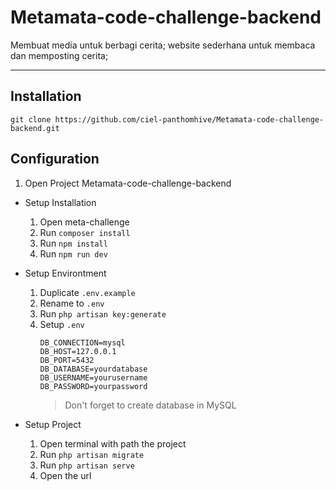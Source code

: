 # Metamata-code-challenge-backend

Membuat media untuk berbagi cerita; website sederhana untuk membaca dan memposting cerita;

---

## Installation

```
git clone https://github.com/ciel-panthomhive/Metamata-code-challenge-backend.git
```

## Configuration

1. Open Project Metamata-code-challenge-backend
- Setup Installation
    1. Open meta-challenge
    2. Run `composer install`
    3. Run `npm install`
    4. Run `npm run dev`

- Setup Environtment
    1. Duplicate `.env.example`
    2. Rename to `.env`
    3. Run `php artisan key:generate`
    4. Setup `.env`
        ```env
        DB_CONNECTION=mysql
        DB_HOST=127.0.0.1
        DB_PORT=5432
        DB_DATABASE=yourdatabase
        DB_USERNAME=yourusername
        DB_PASSWORD=yourpassword
        ```
        > Don't forget to create database in MySQL

- Setup Project
    1. Open terminal with path the project
    2. Run `php artisan migrate`
    3. Run `php artisan serve`
    4. Open the url
